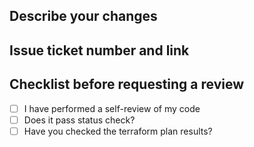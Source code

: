 ## Describe your changes

## Issue ticket number and link

## Checklist before requesting a review
- [ ] I have performed a self-review of my code
- [ ] Does it pass status check?
- [ ] Have you checked the terraform plan results?
